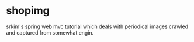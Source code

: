 # shopimg

srkim's spring web mvc tutorial which deals with periodical images crawled and captured from somewhat engin.

